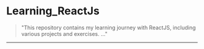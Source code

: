 # Learning_ReactJs
> "This repository contains my learning journey with ReactJS, including various projects and exercises. ..."

---

<br>
